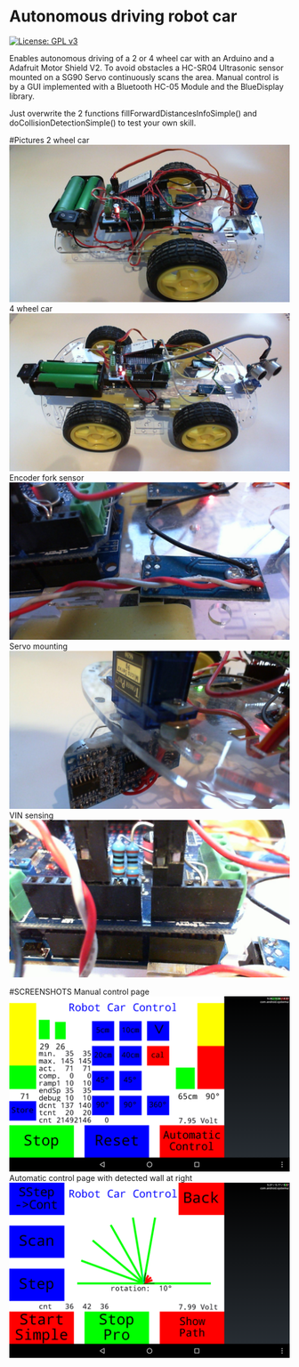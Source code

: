 # Autonomous driving robot car

[![License: GPL v3](https://img.shields.io/badge/License-GPLv3-blue.svg)](https://www.gnu.org/licenses/gpl-3.0)

Enables autonomous driving of a 2 or 4 wheel car with an Arduino and a Adafruit Motor Shield V2.
To avoid obstacles a HC-SR04 Ultrasonic sensor mounted on a SG90 Servo continuously scans the area.
Manual control is by a GUI implemented with a Bluetooth HC-05 Module and the BlueDisplay library.

Just overwrite the 2 functions fillForwardDistancesInfoSimple() and doCollisionDetectionSimple() to test your own skill.

#Pictures
2 wheel car
![2 wheel car](https://github.com/ArminJo/Arduino-RobotCar/blob/master/media/2WheelDriveCar.jpg)
4 wheel car
![4 wheel car](https://github.com/ArminJo/Arduino-RobotCar/blob/master/media/4WheelDriveCar.jpg)
Encoder fork sensor
![Encoder fork sensor](https://github.com/ArminJo/Arduino-RobotCar/blob/master/media/ForkSensor.jpg)
Servo mounting
![Servo mounting](https://github.com/ArminJo/Arduino-RobotCar/blob/master/media/ServoAtTopBack.jpg)
VIN sensing
![VIN sensing](https://github.com/ArminJo/Arduino-RobotCar/blob/master/media/SensingVIn.jpg)

#SCREENSHOTS
Manual control page
![Manual control page](https://github.com/ArminJo/Arduino-RobotCar/blob/master/media/ManualControl.png)
Automatic control page with detected wall at right
![Automatic control page](https://github.com/ArminJo/Arduino-RobotCar/blob/master/media/AutoControlWithWallDetected.png)


